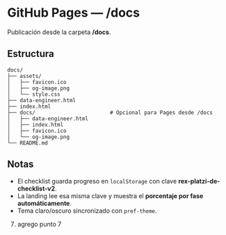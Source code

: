 # GitHub Pages — /docs
Publicación desde la carpeta **/docs**.

## Estructura
```
docs/
├── assets/
│   ├── favicon.ico
│   ├── og-image.png
│   └── style.css
├── data-engineer.html
├── index.html
├── docs/                        # Opcional para Pages desde /docs
│   ├── data-engineer.html
│   ├── index.html
│   ├── favicon.ico
│   └── og-image.png
└── README.md
```

## Notas
- El checklist guarda progreso en `localStorage` con clave **rex-platzi-de-checklist-v2**.
- La landing lee esa misma clave y muestra el **porcentaje por fase automáticamente**.
- Tema claro/oscuro sincronizado con `pref-theme`.
7. agrego punto 7